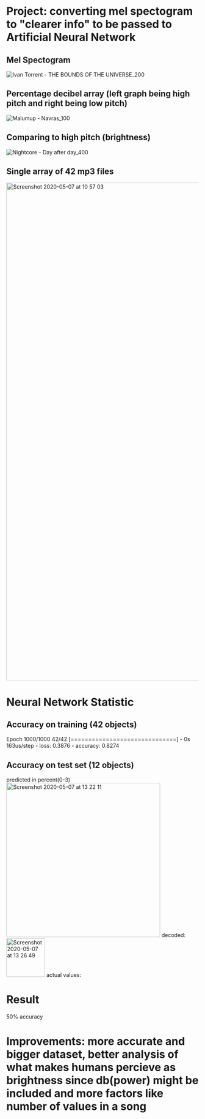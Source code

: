 
# Project: converting mel spectogram to "clearer info" to be passed to Artificial Neural Network
## Mel Spectogram
![Ivan Torrent - THE BOUNDS OF THE UNIVERSE_200](https://user-images.githubusercontent.com/59181775/80721741-dd754d80-8afe-11ea-81c1-1f8cd566c35e.png)

## Percentage decibel array (left graph being high pitch and right being low pitch)
![Malumup - Navras_100](https://user-images.githubusercontent.com/59181775/80723968-8f157e00-8b01-11ea-9cd7-7f7f27274296.png)

## Comparing to high pitch (brightness)
![Nightcore - Day after day_400](https://user-images.githubusercontent.com/59181775/80723726-465dc500-8b01-11ea-81b0-7e13d75c1e5a.png)

## Single array of 42 mp3 files
<img width="1300" alt="Screenshot 2020-05-07 at 10 57 03" src="https://user-images.githubusercontent.com/59181775/81276342-27a48480-9053-11ea-81d6-f249e1bbb542.png">


# Neural Network Statistic
## Accuracy on training (42 objects)
Epoch 1000/1000
42/42 [==============================] - 0s 163us/step - loss: 0.3876 - accuracy: 0.8274

## Accuracy on test set (12 objects)
predicted in percent(0-3)<img width="403" alt="Screenshot 2020-05-07 at 13 22 11" src="https://user-images.githubusercontent.com/59181775/81289125-27fa4b00-9066-11ea-8e4e-22bb5d772ed4.png"> decoded: <img width="101" alt="Screenshot 2020-05-07 at 13 26 49" src="https://user-images.githubusercontent.com/59181775/81289399-a5be5680-9066-11ea-90d0-7a478cd32a91.png"> actual values: 

# Result
50% accuracy

# Improvements: more accurate and bigger dataset, better analysis of what makes humans percieve as brightness since db(power) might be included and more factors like number of values in a song


